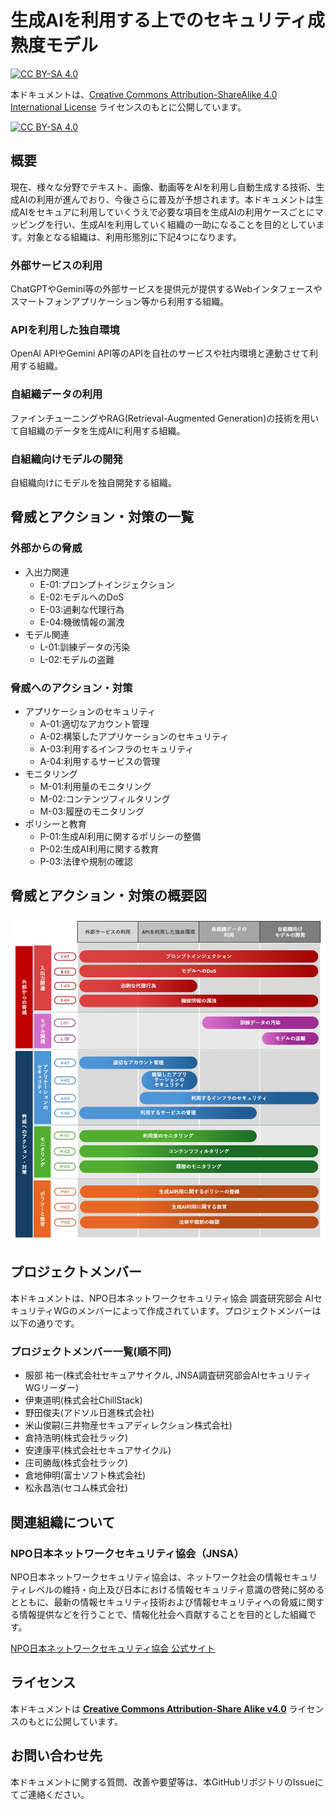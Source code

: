 # 生成AIを利用する上でのセキュリティ成熟度モデル
[![CC BY-SA 4.0][cc-by-sa-shield]][cc-by-sa]

本ドキュメントは、[Creative Commons Attribution-ShareAlike 4.0 International License][cc-by-sa] ライセンスのもとに公開しています。

[![CC BY-SA 4.0][cc-by-sa-image]][cc-by-sa]

[cc-by-sa]: http://creativecommons.org/licenses/by-sa/4.0/
[cc-by-sa-image]: https://licensebuttons.net/l/by-sa/4.0/88x31.png
[cc-by-sa-shield]: https://img.shields.io/badge/License-CC%20BY--SA%204.0-blue.svg

## 概要
現在、様々な分野でテキスト、画像、動画等をAIを利用し自動生成する技術、生成AIの利用が進んでおり、今後さらに普及が予想されます。本ドキュメントは生成AIをセキュアに利用していくうえで必要な項目を生成AIの利用ケースごとにマッピングを行い、生成AIを利用していく組織の一助になることを目的としています。対象となる組織は、利用形態別に下記4つになります。
### 外部サービスの利用
ChatGPTやGemini等の外部サービスを提供元が提供するWebインタフェースやスマートフォンアプリケーション等から利用する組織。
### APIを利用した独自環境
OpenAI APIやGemini API等のAPIを自社のサービスや社内環境と連動させて利用する組織。
### 自組織データの利用
ファインチューニングやRAG(Retrieval-Augmented Generation)の技術を用いて自組織のデータを生成AIに利用する組織。 
### 自組織向けモデルの開発
自組織向けにモデルを独自開発する組織。

## 脅威とアクション・対策の一覧
### 外部からの脅威
* 入出力関連
  * E-01:プロンプトインジェクション
  * E-02:モデルへのDoS
  * E-03:過剰な代理行為
  * E-04:機微情報の漏洩
* モデル関連
  * L-01:訓練データの汚染
  * L-02:モデルの盗難
### 脅威へのアクション・対策
* アプリケーションのセキュリティ
  * A-01:適切なアカウント管理
  * A-02:構築したアプリケーションのセキュリティ
  * A-03:利用するインフラのセキュリティ
  * A-04:利用するサービスの管理
* モニタリング
  * M-01:利用量のモニタリング
  * M-02:コンテンツフィルタリング
  * M-03:履歴のモニタリング
* ポリシーと教育
  * P-01:生成AI利用に関するポリシーの整備
  * P-02:生成AI利用に関する教育
  * P-03:法律や規制の確認

## 脅威とアクション・対策の概要図
![](pptx/LLM_SEC.png)

## プロジェクトメンバー
本ドキュメントは、NPO日本ネットワークセキュリティ協会 調査研究部会 AIセキュリティWGのメンバーによって作成されています。プロジェクトメンバーは以下の通りです。

### プロジェクトメンバー一覧(順不同)
* 服部 祐一(株式会社セキュアサイクル, JNSA調査研究部会AIセキュリティWGリーダー)
* 伊東道明(株式会社ChillStack)
* 野田俊夫(アドソル日進株式会社)
* 米山俊嗣(三井物産セキュアディレクション株式会社)
* 倉持浩明(株式会社ラック)
* 安達康平(株式会社セキュアサイクル)
* 庄司勝哉(株式会社ラック)
* 倉地伸明(富士ソフト株式会社)
* 松永昌浩(セコム株式会社)

## 関連組織について

### NPO日本ネットワークセキュリティ協会（JNSA）
NPO日本ネットワークセキュリティ協会は、ネットワーク社会の情報セキュリティレベルの維持・向上及び日本における情報セキュリティ意識の啓発に努めるとともに、最新の情報セキュリティ技術および情報セキュリティへの脅威に関する情報提供などを行うことで、情報化社会へ貢献することを目的とした組織です。

[NPO日本ネットワークセキュリティ協会 公式サイト](https://www.jnsa.org/) 

## ライセンス
本ドキュメントは **[Creative Commons Attribution-Share Alike v4.0](https://creativecommons.org/licenses/by-sa/4.0/)** ライセンスのもとに公開しています。

## お問い合わせ先
本ドキュメントに関する質問、改善や要望等は、本GitHubリポジトリのIssueにてご連絡ください。